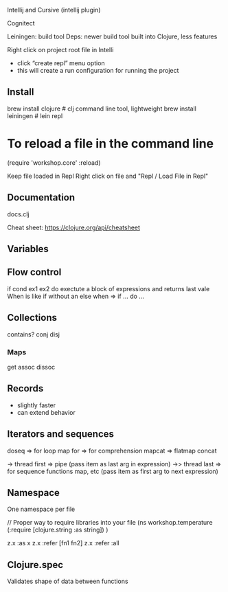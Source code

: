 Intellij and Cursive (intellij plugin)

Cognitect

Leiningen: build tool
Deps: newer build tool built into Clojure, less features

Right click on project root file in Intelli
- click “create repl” menu option
- this will create a run configuration for running the project


## Install
brew install clojure # clj command line tool, lightweight
brew install leiningen # lein repl

# To reload a file in the command line
(require 'workshop.core' :reload)

Keep file loaded in Repl
Right click on file and "Repl / Load File in Repl"

## Documentation
docs.clj

Cheat sheet:
https://clojure.org/api/cheatsheet

## Variables

## Flow control
if cond ex1 ex2
do exectute a block of expressions and returns last vale
When is like if without an else
when => if ... do ...

## Collections
contains? 
conj disj
### Maps
get 
assoc dissoc 

## Records
* slightly faster
* can extend behavior

## Iterators and sequences
doseq => for loop
map 
for => for comprehension 
mapcat => flatmap
concat 

-> thread first => pipe (pass item as last arg in expression)
->> thread last => for sequence functions map, etc (pass item as first arg to next expression)

## Namespace
One namespace per file

// Proper way to require libraries into your file
(ns workshop.temperature
    (:require [clojure.string :as string])
)

z.x :as x
z.x :refer [fn1 fn2]
z.x :refer :all

## Clojure.spec
Validates shape of data between functions